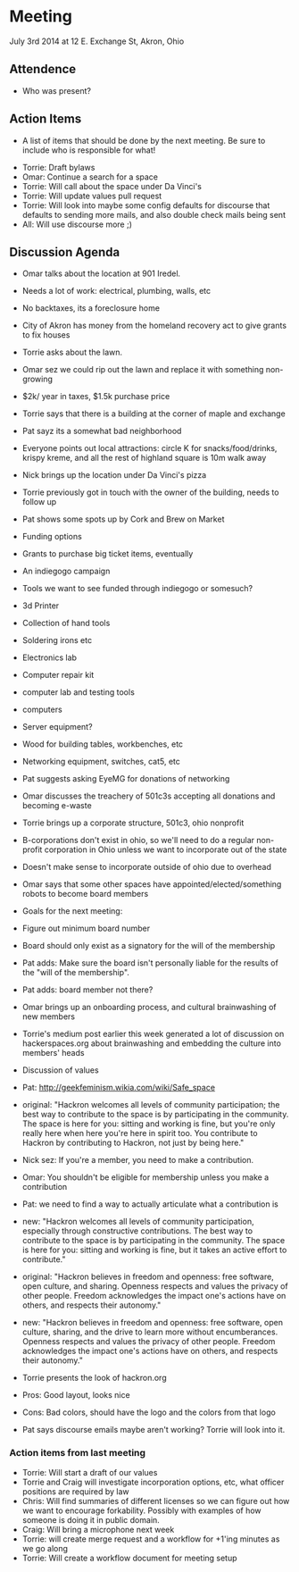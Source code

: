 # Meeting
July 3rd 2014 at 12 E. Exchange St, Akron, Ohio

## Attendence

* Who was present?

## Action Items

* A list of items that should be done by the next meeting. Be sure to include who is responsible for what!

- Torrie: Draft bylaws
- Omar: Continue a search for a space
- Torrie: Will call about the space under Da Vinci's
- Torrie: Will update values pull request
- Torrie: Will look into maybe some config defaults for discourse that defaults to sending more mails, and also double check mails being sent
- All: Will use discourse more ;)

## Discussion Agenda

- Omar talks about the location at 901 Iredel.
 - Needs a lot of work: electrical, plumbing, walls, etc
 - No backtaxes, its a foreclosure home
 - City of Akron has money from the homeland recovery act to give grants to fix houses
 - Torrie asks about the lawn.
  - Omar sez we could rip out the lawn and replace it with something non-growing
 - $2k/ year in taxes, $1.5k purchase price
- Torrie says that there is a building at the corner of maple and exchange
 - Pat sayz its a somewhat bad neighborhood
 - Everyone points out local attractions: circle K for snacks/food/drinks, krispy kreme, and all the rest of highland square is 10m walk away
- Nick brings up the location under Da Vinci's pizza
 - Torrie previously got in touch with the owner of the building, needs to follow up
- Pat shows some spots up by Cork and Brew on Market

- Funding options
 - Grants to purchase big ticket items, eventually
 - An indiegogo campaign
 - Tools we want to see funded through indiegogo or somesuch?
  - 3d Printer
  - Collection of hand tools
  - Soldering irons etc
  - Electronics lab
  - Computer repair kit
  - computer lab and testing tools
  - computers
  - Server equipment?
  - Wood for building tables, workbenches, etc
  - Networking equipment, switches, cat5, etc
 - Pat suggests asking EyeMG for donations of networking
  - Omar discusses the treachery of 501c3s accepting all donations and becoming e-waste
- Torrie brings up a corporate structure, 501c3, ohio nonprofit
 - B-corporations don't exist in ohio, so we'll need to do a regular non-profit corporation in Ohio unless we want to incorporate out of the state
 - Doesn't make sense to incorporate outside of ohio due to overhead
 - Omar says that some other spaces have appointed/elected/something robots to become board members
 - Goals for the next meeting:
  - Figure out minimum board number
  - Board should only exist as a signatory for the will of the membership
  - Pat adds: Make sure the board isn't personally liable for the results of the "will of the membership".
  - Pat adds: board member not there? 
- Omar brings up an onboarding process, and cultural brainwashing of new members
 - Torrie's medium post earlier this week generated a lot of discussion on hackerspaces.org about brainwashing and embedding the culture into members' heads

- Discussion of values
 - Pat: http://geekfeminism.wikia.com/wiki/Safe_space
 - original: "Hackron welcomes all levels of community participation; the best way to contribute to the space is by participating in the community. The space is here for you: sitting and working is fine, but you're only really here when here you're here in spirit too. You contribute to Hackron by contributing to Hackron, not just by being here."
 - Nick sez: If you're a member, you need to make a contribution.
 - Omar: You shouldn't be eligible for membership unless you make a contribution
 - Pat: we need to find a way to actually articulate what a contribution is
 - new: "Hackron welcomes all levels of community participation, especially through constructive contributions. The best way to contribute to the space is by participating in the community. The space is here for you: sitting and working is fine, but it takes an active effort to contribute."
 - original: "Hackron believes in freedom and openness: free software, open culture, and sharing. Openness respects and values the privacy of other people. Freedom acknowledges the impact one's actions have on others, and respects their autonomy."
 - new: "Hackron believes in freedom and openness: free software, open culture, sharing, and the drive to learn more without encumberances. Openness respects and values the privacy of other people. Freedom acknowledges the impact one's actions have on others, and respects their autonomy."

- Torrie presents the look of hackron.org
 - Pros: Good layout, looks nice
 - Cons: Bad colors, should have the logo and the colors from that logo
 - Pat says discourse emails maybe aren't working? Torrie will look into it.

### Action items from last meeting

- Torrie: Will start a draft of our values
- Torrie and Craig will investigate incorporation options, etc, what officer positions are required by law
- Chris: Will find summaries of different licenses so we can figure out how we want to encourage forkability. Possibly with examples of how someone is doing it in public domain.
- Craig: Will bring a microphone next week
- Torrie: will create merge request and a workflow for +1'ing minutes as we go along
- Torrie: Will create a workflow document for meeting setup
